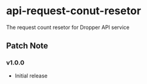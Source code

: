# api-request-conut-resetor
The request count resetor for Dropper API service

## Patch Note

### v1.0.0
- Initial release